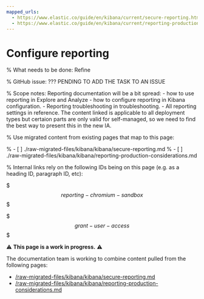 ```yaml
---
mapped_urls:
  - https://www.elastic.co/guide/en/kibana/current/secure-reporting.html
  - https://www.elastic.co/guide/en/kibana/current/reporting-production-considerations.html
---
```


# Configure reporting

% What needs to be done: Refine

% GitHub issue: ??? PENDING TO ADD THE TASK TO AN ISSUE

% Scope notes: Reporting documentation will be a bit spread: - how to use reporting in Explore and Analyze - how to configure reporting in Kibana configuration. - Reporting troubleshooting in troubleshooting. - All reporting settings in reference.  The content linked is applicable to all deployment types but certaion parts are only valid for self-managed, so we need to find the best way to present this in the new IA.

% Use migrated content from existing pages that map to this page:

% - [ ] ./raw-migrated-files/kibana/kibana/secure-reporting.md
% - [ ] ./raw-migrated-files/kibana/kibana/reporting-production-considerations.md

% Internal links rely on the following IDs being on this page (e.g. as a heading ID, paragraph ID, etc):

$$$reporting-chromium-sandbox$$$

$$$grant-user-access$$$

⚠️ **This page is a work in progress.** ⚠️

The documentation team is working to combine content pulled from the following pages:

* [/raw-migrated-files/kibana/kibana/secure-reporting.md](/raw-migrated-files/kibana/kibana/secure-reporting.md)
* [/raw-migrated-files/kibana/kibana/reporting-production-considerations.md](/raw-migrated-files/kibana/kibana/reporting-production-considerations.md)